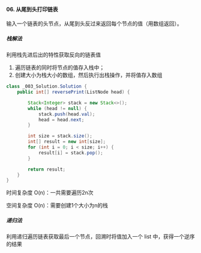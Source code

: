 #### 06. 从尾到头打印链表

输入一个链表的头节点，从尾到头反过来返回每个节点的值（用数组返回）。

##### 栈解法

利用栈先进后出的特性获取反向的链表值

1. 遍历链表的同时将节点的值存入栈中；
2. 创建大小为栈大小的数组，然后执行出栈操作，并将值存入数组

```java
class _003_Solution.Solution {
    public int[] reversePrint(ListNode head) {

        Stack<Integer> stack = new Stack<>();
        while (head != null) {
            stack.push(head.val);
            head = head.next;
        }

        int size = stack.size();
        int[] result = new int[size];
        for (int i = 0; i < size; i++) {
            result[i] = stack.pop();
        }

        return result;
    }
}
```

时间复杂度 O(n)：一共需要遍历2n次

空间复杂度 O(n)：需要创建1个大小为n的栈

##### 递归法

利用递归遍历链表获取最后一个节点，回溯时将值加入一个 list 中，获得一个逆序的结果






